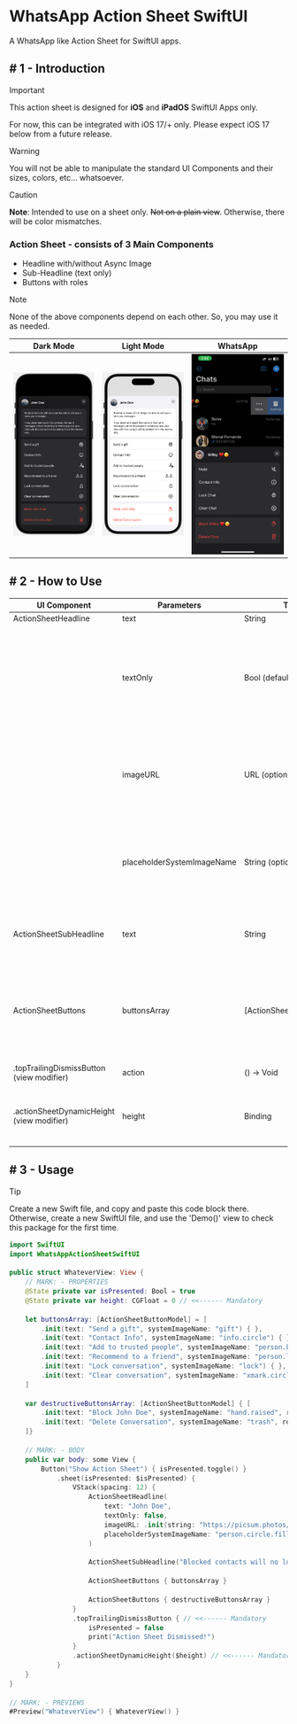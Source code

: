 # WhatsApp Action Sheet SwiftUI
A WhatsApp like Action Sheet for SwiftUI apps.

## # 1 - Introduction

> [!IMPORTANT]
> This action sheet is designed for **iOS** and **iPadOS** SwiftUI Apps only.
> 
> For now, this can be integrated with iOS 17/+ only. Please expect iOS 17 below from a future release.

> [!WARNING]
> You will not be able to manipulate the standard UI Components and their sizes, colors, etc... whatsoever.

> [!CAUTION]
> **Note**: Intended to use on a sheet only. ~~Not on a plain view~~. Otherwise, there will be color mismatches.

### Action Sheet - consists of 3 Main Components
- Headline with/without Async Image
- Sub-Headline (text only)
- Buttons with roles
> [!Note]
> None of the above components depend on each other. So, you may use it as needed.

|Dark Mode|Light Mode|WhatsApp|
|-|-|-|
|<img src='https://github.com/KDTechniques/WhatsApp-Action-Sheet-SwiftUI/blob/main/WhatsApp%20Action%20Sheet%20SwiftUI%20Preview%20-%20Dark%20Mode.png?raw=true' width='300'>|<img src='https://github.com/KDTechniques/WhatsApp-Action-Sheet-SwiftUI/blob/main/WhatsApp%20Action%20Sheet%20SwiftUI%20Preview%20-%20Light%20Mode.png?raw=true' width='300'>|<img src='https://github.com/KDTechniques/WhatsApp-Action-Sheet-SwiftUI/blob/main/Original%20WhatsApp%20Action%20Sheet%20Preview.png?raw=true' width='300'>|

## # 2 - How to Use

|UI Component|Parameters|Type|Description|
|-|-|-|-|
|ActionSheetHeadline|text|String|Mandatory|
||textOnly|Bool (default = true)|If you don't need an image for the headline exclude the parameter or pass true. Otherwise, pass false.|
||imageURL|URL (optional)|If provided don't forget to set the 'textOnly' parameter to false. Otherwise, exclude the parameter.|
||placeholderSystemImageName|String (optional)|If the provided image URL fails or is nil at some point, this placeholder will be displayed.|
|||||
|ActionSheetSubHeadline|text|String|Mandatory. Use '\n\n' if you want to go to a new line.|
|||||
|ActionSheetButtons|buttonsArray|[ActionSheetButtonModel]|Mandatory. Use the 'role' parameter only for destructive actions. Otherwise, exclude the parameter.|
|||||
|.topTrailingDismissButton (view modifier)|action|() -> Void|Mandatory|
|||||
|.actionSheetDynamicHeight (view modifier)|height|Binding<CGFloat>|Mandatory. It sets the sheet height to its content height.|

## # 3 - Usage

> [!TIP]
> Create a new Swift file, and copy and paste this code block there. 
> Otherwise, create a new SwiftUI file, and use the 'Demo()' view to check this package for the first time.

``` swift
import SwiftUI
import WhatsAppActionSheetSwiftUI

public struct WhateverView: View {
    // MARK: - PROPERTIES
    @State private var isPresented: Bool = true
    @State private var height: CGFloat = 0 // <<------ Mandatory
    
    let buttonsArray: [ActionSheetButtonModel] = [
        .init(text: "Send a gift", systemImageName: "gift") { },
        .init(text: "Contact Info", systemImageName: "info.circle") { },
        .init(text: "Add to trusted people", systemImageName: "person.badge.shield.checkmark") { },
        .init(text: "Recommend to a friend", systemImageName: "person.line.dotted.person") { },
        .init(text: "Lock conversation", systemImageName: "lock") { },
        .init(text: "Clear conversation", systemImageName: "xmark.circle") { }
    ]
    
    var destructiveButtonsArray: [ActionSheetButtonModel] { [
        .init(text: "Block John Doe", systemImageName: "hand.raised", role: .destructive) { },
        .init(text: "Delete Conversation", systemImageName: "trash", role: .destructive) { }
    ]}
    
    // MARK: - BODY
    public var body: some View {
        Button("Show Action Sheet") { isPresented.toggle() }
            .sheet(isPresented: $isPresented) {
                VStack(spacing: 12) {
                    ActionSheetHeadline(
                        text: "John Doe",
                        textOnly: false,
                        imageURL: .init(string: "https://picsum.photos/100"),
                        placeholderSystemImageName: "person.circle.fill"
                    )
                    
                    ActionSheetSubHeadline("Blocked contacts will no longer be able to call you or send you messages.\n\nIf you block and report this contact, the last 5 messages will be forwarded to WhatsApp and your chat with this contact will be deleted from this device only.")
                    
                    ActionSheetButtons { buttonsArray }
                    
                    ActionSheetButtons { destructiveButtonsArray }
                }
                .topTrailingDismissButton { // <<------ Mandatory
                    isPresented = false
                    print("Action Sheet Dismissed!")
                }
                .actionSheetDynamicHeight($height) // <<------ Mandatory
            }
    }
}

// MARK: - PREVIEWS
#Preview("WhateverView") { WhateverView() }
```

